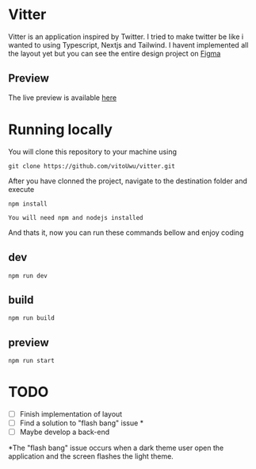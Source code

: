# Vitter

Vitter is an application inspired by Twitter. I tried to make twitter be like i wanted to using Typescript, Nextjs and Tailwind. I havent implemented all the layout yet but you can see the entire design project on [Figma](https://www.figma.com/file/qk1Mm8M8T9x93QdiIx9mFU/Vitter?node-id=0%3A1&t=rIgwXTsOFsIyeMyt-1)

## Preview

The live preview is available [here](https://vitter.vercel.app/)

# Running locally

You will clone this repository to your machine using

```
git clone https://github.com/vitoUwu/vitter.git
```

After you have clonned the project, navigate to the destination folder and execute

```
npm install
```

`You will need npm and nodejs installed`

And thats it, now you can run these commands bellow and enjoy coding

## dev

```
npm run dev
```

## build

```
npm run build
```

## preview

```
npm run start
```

# TODO

- [ ] Finish implementation of layout
- [ ] Find a solution to "flash bang" issue \*
- [ ] Maybe develop a back-end

\*The "flash bang" issue occurs when a dark theme user open the application and the screen flashes the light theme.
